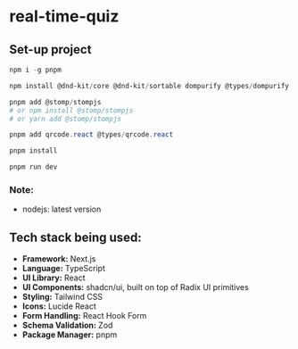 # real-time-quiz

## Set-up project

```powershell
npm i -g pnpm

npm install @dnd-kit/core @dnd-kit/sortable dompurify @types/dompurify

pnpm add @stomp/stompjs
# or npm install @stomp/stompjs
# or yarn add @stomp/stompjs

pnpm add qrcode.react @types/qrcode.react

pnpm install

pnpm run dev
```

### Note:

- nodejs: latest version

## Tech stack being used:

- **Framework:** Next.js
- **Language:** TypeScript
- **UI Library:** React
- **UI Components:** shadcn/ui, built on top of Radix UI primitives
- **Styling:** Tailwind CSS
- **Icons:** Lucide React
- **Form Handling:** React Hook Form
- **Schema Validation:** Zod
- **Package Manager:** pnpm

